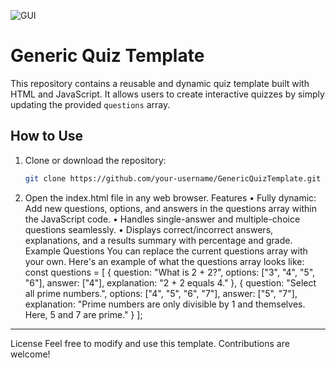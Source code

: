 ![GUI](https://github.com/user-attachments/assets/68b01742-1de9-496b-8cfd-3033e76a44d9)
# Generic Quiz Template

This repository contains a reusable and dynamic quiz template built with HTML and JavaScript. It allows users to create interactive quizzes by simply updating the provided `questions` array.

## How to Use

1. Clone or download the repository:
   ```bash
   git clone https://github.com/your-username/GenericQuizTemplate.git
2.	Open the index.html file in any web browser.
Features
•	Fully dynamic: Add new questions, options, and answers in the questions array within the JavaScript code.
•	Handles single-answer and multiple-choice questions seamlessly.
•	Displays correct/incorrect answers, explanations, and a results summary with percentage and grade.
Example Questions
You can replace the current questions array with your own. Here's an example of what the questions array looks like:
const questions = [
  {
    question: "What is 2 + 2?",
    options: ["3", "4", "5", "6"],
    answer: ["4"],
    explanation: "2 + 2 equals 4."
  },
  {
    question: "Select all prime numbers.",
    options: ["4", "5", "6", "7"],
    answer: ["5", "7"],
    explanation: "Prime numbers are only divisible by 1 and themselves. Here, 5 and 7 are prime."
  }
];
________________________________________
License
Feel free to modify and use this template. Contributions are welcome!
